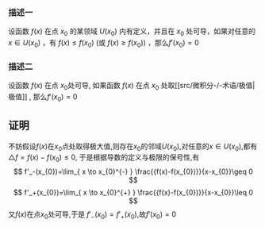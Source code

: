 
### 描述一
设函数 $f(x)$ 在点 $x_0$ 的某领域 $U(x_0)$ 内有定义，并且在 $x_0$ 处可导，如果对任意的 $x \in U(x_0)$ ，有 $f(x) ≤ f(x_0)$ (或 $f(x) ≥ f(x_0)$) ，那么$f'(x_0)=0$

### 描述二
设函数 $f(x)$ 在点 $x_0$处可导, 如果函数 $f(x)$ 在点 $x_0$ 处取[[src/微积分-/-术语/极值|极值]] , 那么$f'(x_0)=0$

## 证明
不妨假设$f(x)$在$x_{0}$点处取得极大值,则存在$x_{0}$的邻域$U(x_{0})$,对任意的$x\in U(x_{0})$,都有$\triangle f=f(x)-f(x_{0})\leq 0$, 于是根据导数的定义与极限的保号性,有
$$
f'_-(x_{0})=\lim_{ x \to x_{0}^{-} } \frac{{f(x)-f(x_{0})}}{x-x_{0}}\geq  0
$$
$$
f'_+(x_{0})=\lim_{ x \to x_{0}^{+} } \frac{{f(x)-f(x_{0})}}{x-x_{0}}\leq    0
$$
又$f(x)$在点$x_{0}$处可导,于是 $f'_-(x_{0})=f'_+(x_{0})$,故$f'(x_{0})=0$
